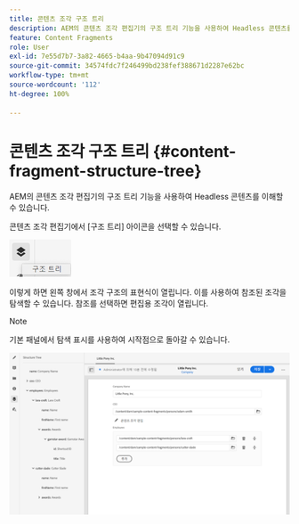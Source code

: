 ```yaml
---
title: 콘텐츠 조각 구조 트리
description: AEM의 콘텐츠 조각 편집기의 구조 트리 기능을 사용하여 Headless 콘텐츠를 더 잘 이해할 수 있습니다.
feature: Content Fragments
role: User
exl-id: 7e55d7b7-3a82-4665-b4aa-9b47094d91c9
source-git-commit: 34574fdc7f246499bd238fef388671d2287e62bc
workflow-type: tm+mt
source-wordcount: '112'
ht-degree: 100%

---
```


# 콘텐츠 조각 구조 트리 {#content-fragment-structure-tree}

AEM의 콘텐츠 조각 편집기의 구조 트리 기능을 사용하여 Headless 콘텐츠를 이해할 수 있습니다.

콘텐츠 조각 편집기에서 [구조 트리] 아이콘을 선택할 수 있습니다.

![콘텐츠 조각 구조 트리](assets/cfm-structuretree-01.png)

이렇게 하면 왼쪽 창에서 조각 구조의 표현식이 열립니다. 이를 사용하여 참조된 조각을 탐색할 수 있습니다. 참조를 선택하면 편집용 조각이 열립니다.

>[!NOTE]
>
>기본 패널에서 탐색 표시를 사용하여 시작점으로 돌아갈 수 있습니다.

![콘텐츠 조각 구조 트리](assets/cfm-structuretree-02.png)
